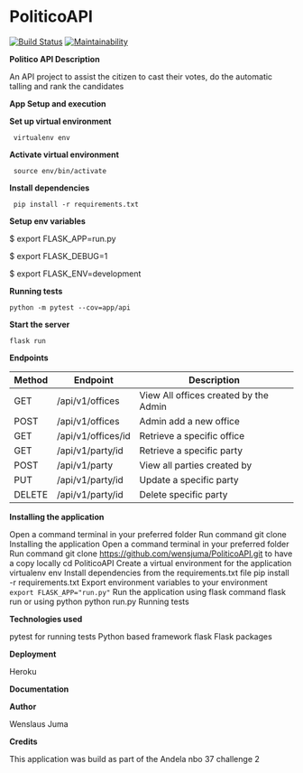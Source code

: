 # PoliticoAPI

[![Build Status](https://travis-ci.org/wensjuma/PoliticoAPI.svg?branch=develop)](https://travis-ci.org/wensjuma/PoliticoAPI)        [![Maintainability](https://api.codeclimate.com/v1/badges/bdcf0a8a5acfa785d239/maintainability)](https://codeclimate.com/github/wensjuma/PoliticoAPI/maintainability) 

**Politico API Description**

An API project to assist the citizen to cast their votes, do the automatic talling and rank the candidates 

**App Setup and execution**

**Set up virtual environment**

     virtualenv env
     
**Activate virtual environment**

     source env/bin/activate
     
**Install dependencies**

     pip install -r requirements.txt
     
**Setup env variables**

$ export FLASK_APP=run.py

$ export FLASK_DEBUG=1

$ export FLASK_ENV=development

**Running tests**

   `python -m pytest --cov=app/api`
   
**Start the server**

   `flask run`

**Endpoints**

| Method  | Endpoint   | Description  |   
|---|---|---|
|GET | /api/v1/offices  |  View All offices created by the Admin |  
| POST  |  /api/v1/offices | Admin add a new office  |   
| GET  |  /api/v1/offices/id | Retrieve a specific office | 
| GET  | /api/v1/party/id  | Retrieve a specific party  |   
| POST  | /api/v1/party  | View all parties created by |  
|  PUT |  /api/v1/party/id |Update a specific party   |  
| DELETE  | /api/v1/party/id  | Delete specific party  |   


**Installing the application**

Open a command terminal in your preferred folder
Run command git clone Installing the application
Open a command terminal in your preferred folder
Run command git clone https://github.com/wensjuma/PoliticoAPI.git to have a copy locally
cd PoliticoAPI
Create a virtual environment for the application virtualenv env
Install dependencies from the requirements.txt file pip install -r requirements.txt
Export environment variables to your environment `export FLASK_APP="run.py"`
Run the application using flask command flask run or using python python run.py
Running tests

**Technologies used**

pytest for running tests
Python based framework flask
Flask packages

**Deployment**

Heroku

**Documentation**


**Author**

Wenslaus Juma

**Credits**

This application was build as part of the Andela nbo 37 challenge 2
     
